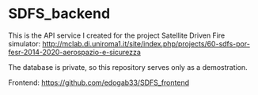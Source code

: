 # SDFS_backend

This is the API service I created for the project Satellite Driven Fire simulator: http://mclab.di.uniroma1.it/site/index.php/projects/60-sdfs-por-fesr-2014-2020-aerospazio-e-sicurezza

The database is private, so this repository serves only as a demostration.

Frontend: https://github.com/edogab33/SDFS_frontend
